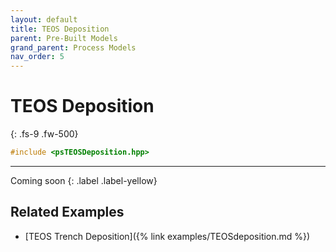 ```yaml
---
layout: default
title: TEOS Deposition
parent: Pre-Built Models
grand_parent: Process Models
nav_order: 5
---
```


# TEOS Deposition
{: .fs-9 .fw-500}

```c++
#include <psTEOSDeposition.hpp>
```
---

Coming soon
{: .label .label-yellow}

## Related Examples

* [TEOS Trench Deposition]({% link examples/TEOSdeposition.md %})
